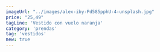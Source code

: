 ```yaml
---
imageUrl: "../images/alex-iby-Pd585pphU-4-unsplash.jpg"
price: "25,49"
tagLine: 'Vestido con vuelo naranja'
category: 'prendas'
tag: 'vestidos'
new: true
---
```


